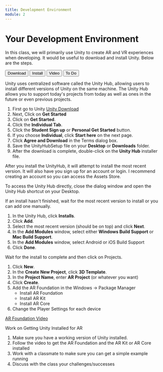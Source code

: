 ```yaml
---
title: Development Environment
module: 2
---
```


# Your Development Environment

In this class, we will primarily use Unity to create AR and VR experiences when developing.  It would be useful to download and install Unity.  Below are the steps.

<div class="tab">
  <button class="tablinks active" onclick="openTab(event, 'Download')">Download</button>
  <button class="tablinks" onclick="openTab(event, 'Install')">Install</button>
  <button class="tablinks" onclick="openTab(event, 'Video')">Video</button>
   <button class="tablinks" onclick="openTab(event, 'ToDo')">To Do</button>
</div>

<div id="Download" class="tabcontent" style="display:block">
<p>Unity uses centralized software called the Unity Hub, allowing users to install different versions of Unity on the same machine.  The Unity Hub allows you to support today's projects from today as well as ones in the future or even previous projects.</p>
<ol>
<li>First go to Unity <a href="http://unity3d.com/unity/" target="_blank">Unity Download</a></li>
<li>Next, Click on <b>Get Started</b></li>
<li>Click on <b>Get Started</b>.</li>
<li>Click the <b>Individual Tab</b>.</li>
<li>Click the <b>Student Sign up</b> or <b>Personal Get Started</b> button.</li>
<li>If you choose <b>Individual</b>, click <b>Start here</b> on the next page.</li>
<li>Click <b>Agree and Download</b> in the Terms dialog box.</li>
<li>Save the UnityHubSetup file on your <b>Desktop</b> or <b>Downloads</b> folder.</li>
<li>After the download is complete, double-click on the <b>Unity Hub</b> installer file.</li>
</ol>
</div>

<div id="Install" class="tabcontent">

<p>After you install the UnityHub, it will attempt to install the most recent version.  It will also have you sign up for an account or login.  I recommend creating an account so you can access the Assets Store.</p>

<p>To access the Unity Hub directly, close the dialog window and open the Unity Hub shortcut on your Desktop.</p>

<p>If an install hasn't finished, wait for the most recent version to install or you can add one manually.</p>
<ol>
<li>In the Unity Hub, click <b>Installs</b>.</li>
<li>Click <b>Add</b>.</li>
<li>Select the most recent version (should be on top) and click <b>Next</b>.</li>
<li>In the <b>Add Modules</b> window, select either <b>Windows Build Support</b> or <b>Mac Build Support</b>.</li>
<li>In the <b>Add Modules</b> window, select Android or iOS Build Support</li>
<li>Click <b>Done</b>.</li>
</ol>
<p>Wait for the install to complete and then click on Projects.</p>
<ol>
<li>Click <b>New</b>.</li>
<li>In the <b>Create New Project</b>, click <b>3D Template</b>.</li>
<li>In the <b>Project Name</b>, enter <b>AR Project</b> (or whatever you want)</li>
<li>Click <b>Create</b>.</li>
<li>Add the AR Foundation in the Windows -> Package Manager
    <ul>
    <li>Install AR Foundation</li>
    <li>Install AR Kit</li>
    <li>Install AR Core</li>
    </ul>
    </li>
<li>Change the Player Settings for each device</li>
</ol>
</div>
<div id="Video" class="tabcontent">
<p><a href="//www.youtube.com/watch?v=Ml2UakwRxjk" data-lity>AR Foundation Video</a></p>
</div>
<div id="ToDo" class="tabcontent">
  
  <p>Work on Getting Unity Installed for AR</p>
  <ol>
  <li>Make sure you have a working version of Unity installed.</li>
  <li>Follow the video to get the AR Foundation and the AR Kit or AR Core installed</li>
  <li>Work with a classmate to make sure you can get a simple example running</li>
  <li>Discuss with the class your challenges/successes</li>
  </ol>
</div>